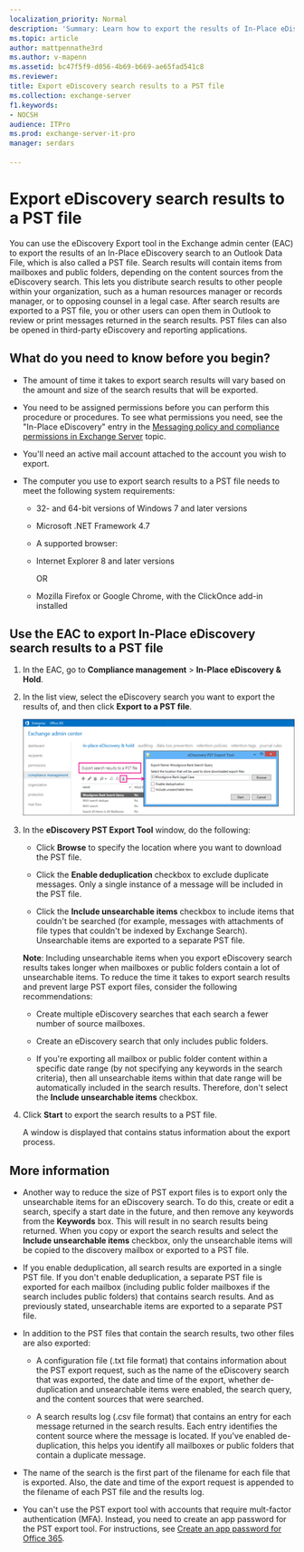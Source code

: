```yaml
---
localization_priority: Normal
description: 'Summary: Learn how to export the results of In-Place eDiscovery searches to .PST files in Exchange Server 2016 or Exchange Server 2019.'
ms.topic: article
author: mattpennathe3rd
ms.author: v-mapenn
ms.assetid: bc47f5f9-d056-4b69-b669-ae65fad541c8
ms.reviewer: 
title: Export eDiscovery search results to a PST file
ms.collection: exchange-server
f1.keywords:
- NOCSH
audience: ITPro
ms.prod: exchange-server-it-pro
manager: serdars

---
```


# Export eDiscovery search results to a PST file

 You can use the eDiscovery Export tool in the Exchange admin center (EAC) to export the results of an In-Place eDiscovery search to an Outlook Data File, which is also called a PST file. Search results will contain items from mailboxes and public folders, depending on the content sources from the eDiscovery search. This lets you distribute search results to other people within your organization, such as a human resources manager or records manager, or to opposing counsel in a legal case. After search results are exported to a PST file, you or other users can open them in Outlook to review or print messages returned in the search results. PST files can also be opened in third-party eDiscovery and reporting applications.

## What do you need to know before you begin?

- The amount of time it takes to export search results will vary based on the amount and size of the search results that will be exported.

- You need to be assigned permissions before you can perform this procedure or procedures. To see what permissions you need, see the "In-Place eDiscovery" entry in the [Messaging policy and compliance permissions in Exchange Server](../../permissions/feature-permissions/policy-and-compliance-permissions.md) topic.

- You'll need an active mail account attached to the account you wish to export.

- The computer you use to export search results to a PST file needs to meet the following system requirements:

  - 32- and 64-bit versions of Windows 7 and later versions

  - Microsoft .NET Framework 4.7

  - A supported browser:

  - Internet Explorer 8 and later versions

    OR

  - Mozilla Firefox or Google Chrome, with the ClickOnce add-in installed

## Use the EAC to export In-Place eDiscovery search results to a PST file

1. In the EAC, go to **Compliance management** \> **In-Place eDiscovery & Hold**.

2. In the list view, select the eDiscovery search you want to export the results of, and then click **Export to a PST file**.

   ![Export to a PST File](../../media/ExportToPSTFile.gif)

3. In the **eDiscovery PST Export Tool** window, do the following:

   - Click **Browse** to specify the location where you want to download the PST file.

   - Click the **Enable deduplication** checkbox to exclude duplicate messages. Only a single instance of a message will be included in the PST file.

   - Click the **Include unsearchable items** checkbox to include items that couldn't be searched (for example, messages with attachments of file types that couldn't be indexed by Exchange Search). Unsearchable items are exported to a separate PST file.

   **Note**: Including unsearchable items when you export eDiscovery search results takes longer when mailboxes or public folders contain a lot of unsearchable items. To reduce the time it takes to export search results and prevent large PST export files, consider the following recommendations:

   - Create multiple eDiscovery searches that each search a fewer number of source mailboxes.

   - Create an eDiscovery search that only includes public folders.

   - If you're exporting all mailbox or public folder content within a specific date range (by not specifying any keywords in the search criteria), then all unsearchable items within that date range will be automatically included in the search results. Therefore, don't select the **Include unsearchable items** checkbox.

4. Click **Start** to export the search results to a PST file.

    A window is displayed that contains status information about the export process.

## More information

- Another way to reduce the size of PST export files is to export only the unsearchable items for an eDiscovery search. To do this, create or edit a search, specify a start date in the future, and then remove any keywords from the **Keywords** box. This will result in no search results being returned. When you copy or export the search results and select the **Include unsearchable items** checkbox, only the unsearchable items will be copied to the discovery mailbox or exported to a PST file.

- If you enable deduplication, all search results are exported in a single PST file. If you don't enable deduplication, a separate PST file is exported for each mailbox (including public folder mailboxes if the search includes public folders) that contains search results. And as previously stated, unsearchable items are exported to a separate PST file.

- In addition to the PST files that contain the search results, two other files are also exported:

  - A configuration file (.txt file format) that contains information about the PST export request, such as the name of the eDiscovery search that was exported, the date and time of the export, whether de-duplication and unsearchable items were enabled, the search query, and the content sources that were searched.

  - A search results log (.csv file format) that contains an entry for each message returned in the search results. Each entry identifies the content source where the message is located. If you've enabled de-duplication, this helps you identify all mailboxes or public folders that contain a duplicate message.

- The name of the search is the first part of the filename for each file that is exported. Also, the date and time of the export request is appended to the filename of each PST file and the results log.

- You can't use the PST export tool with accounts that require mult-factor authentication (MFA). Instead, you need to create an app password for the PST export tool. For instructions, see [Create an app password for Office 365](https://support.mcrosoft.com/office/3e7c860f-bda4-4441-a618-b53953ee1183).
